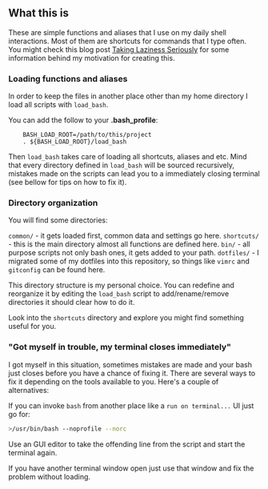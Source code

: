 ## What this is

These are simple functions and aliases that I use on my daily shell
interactions. Most of them are shortcuts for commands that I type often.  You
might check this blog post [Taking Laziness
Seriously](http://marcovaltas.com/2011/03/28/taking-laziness-seriously.html)
for some information behind my motivation for creating this.

### Loading functions and aliases

In order to keep the files in another place other than my home directory I load
all scripts with `load_bash`.

You can add the follow to your __.bash_profile__:

		BASH_LOAD_ROOT=/path/to/this/project
		. ${BASH_LOAD_ROOT}/load_bash

Then `load_bash` takes care of loading all shortcuts, aliases and etc. Mind
that every directory defined in `load_bash` will be sourced recursively,
mistakes made on the scripts can lead you to a immediately closing terminal
(see bellow for tips on how to fix it).

### Directory organization

You will find some directories:

`common/` - it gets loaded first, common data and settings go here.
`shortcuts/` - this is the main directory almost all functions are defined here.
`bin/` - all purpose scripts not only bash ones, it gets added to your path.
`dotfiles/` - I migrated some of my dotfiles into this repository, so things like `vimrc` and `gitconfig` can be found here.

This directory structure is my personal choice. You can redefine and reorganize
it by editing the `load_bash` script to add/rename/remove directories it should
clear how to do it.

Look into the `shortcuts` directory and explore you might find something
useful for you.

### "Got myself in trouble, my terminal closes immediately"

I got myself in this situation, sometimes mistakes are made and your bash just
closes before you have a chance of fixing it. There are several ways to fix it
depending on the tools available to you. Here's a couple of alternatives:

If you can invoke `bash` from another place like a `run on terminal...` UI just
go for:

```bash
>/usr/bin/bash --noprofile --norc
```

Use an GUI editor to take the offending line from the script and start the
terminal again.

If you have another terminal window open just use that window and fix the
problem without loading.
